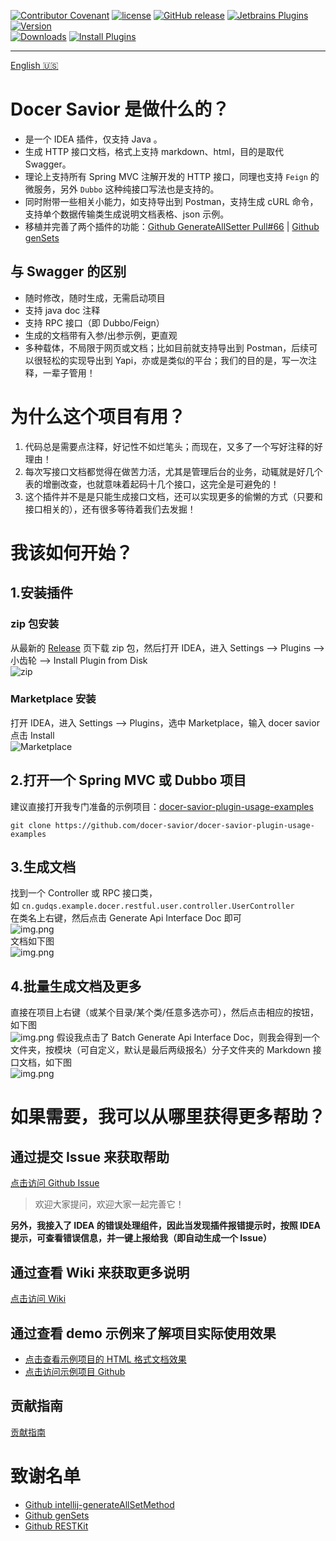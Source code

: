 [release-img]: https://img.shields.io/github/release/docer-savior/docer-savior-idea-plugin.svg
[latest-release]: https://github.com/docer-savior/docer-savior-idea-plugin/releases/latest
[plugin-img]: https://img.shields.io/badge/plugin-16860-orange.svg
[plugin]: https://plugins.jetbrains.com/plugin/16860
[jet-img]: https://img.shields.io/badge/plugin-Install%20Plugin-4597ff.svg
[jet]: http://localhost:63342/api/installPlugin?action=install&pluginId=gudqs7.github.io.doc-savior

[![Contributor Covenant](https://img.shields.io/badge/Contributor%20Covenant-2.1-4baaaa.svg)](CODE_OF_CONDUCT.md)
[![license](https://img.shields.io/badge/license-MIT-green.svg)](LICENSE)
[![GitHub release][release-img]][latest-release] [![Jetbrains Plugins][plugin-img]][plugin]
[![Version](http://phpstorm.espend.de/badge/16860/version)][plugin]  
[![Downloads](http://phpstorm.espend.de/badge/16860/downloads)][plugin]
[![Install Plugins][jet-img]][jet]  

---
[English 🇺🇸](./README_EN.md)

# Docer Savior 是做什么的？

- 是一个 IDEA 插件，仅支持 Java 。
- 生成 HTTP 接口文档，格式上支持 markdown、html，目的是取代 Swagger。
- 理论上支持所有 Spring MVC 注解开发的 HTTP 接口，同理也支持 `Feign` 的微服务，另外 `Dubbo` 这种纯接口写法也是支持的。
- 同时附带一些相关小能力，如支持导出到 Postman，支持生成 cURL 命令，支持单个数据传输类生成说明文档表格、json 示例。
- 移植并完善了两个插件的功能：[Github GenerateAllSetter Pull#66](https://github.com/gejun123456/intellij-generateAllSetMethod/pull/66) | [Github genSets](https://github.com/yoke233/genSets)

## 与 Swagger 的区别

- 随时修改，随时生成，无需启动项目
- 支持 java doc 注释
- 支持 RPC 接口（即 Dubbo/Feign）
- 生成的文档带有入参/出参示例，更直观
- 多种载体，不局限于网页或文档；比如目前就支持导出到 Postman，后续可以很轻松的实现导出到 Yapi，亦或是类似的平台；我们的目的是，写一次注释，一辈子管用！

# 为什么这个项目有用？

1. 代码总是需要点注释，好记性不如烂笔头；而现在，又多了一个写好注释的好理由！
2. 每次写接口文档都觉得在做苦力活，尤其是管理后台的业务，动辄就是好几个表的增删改查，也就意味着起码十几个接口，这完全是可避免的！
3. 这个插件并不是是只能生成接口文档，还可以实现更多的偷懒的方式（只要和接口相关的），还有很多等待着我们去发掘！

# 我该如何开始？

## 1.安装插件
### zip 包安装
从最新的 [Release][latest-release] 页下载 zip 包，然后打开 IDEA，进入 Settings --> Plugins --> 小齿轮 --> Install Plugin from Disk  
![zip](parts/imgs/install-plugin-from-disk.png)

### Marketplace 安装
打开 IDEA，进入 Settings --> Plugins，选中 Marketplace，输入 docer savior 点击 Install  
![Marketplace](parts/imgs/install-from-marketplace.png)

## 2.打开一个 Spring MVC 或 Dubbo 项目
建议直接打开我专门准备的示例项目：[docer-savior-plugin-usage-examples](https://github.com/docer-savior/docer-savior-plugin-usage-examples)    

```shell
git clone https://github.com/docer-savior/docer-savior-plugin-usage-examples
```

## 3.生成文档
找到一个 Controller 或 RPC 接口类，  
如 `cn.gudqs.example.docer.restful.user.controller.UserController`  
在类名上右键，然后点击 Generate Api Interface Doc 即可  
![img.png](parts/imgs/gen-doc-by-class.png)  
文档如下图  
![img.png](parts/imgs/markdown-doc-user.png)


## 4.批量生成文档及更多
直接在项目上右键（或某个目录/某个类/任意多选亦可），然后点击相应的按钮，如下图  
![img.png](parts/imgs/gen-doc-batch.png)
假设我点击了 Batch Generate Api Interface Doc，则我会得到一个文件夹，按模块（可自定义，默认是最后两级报名）分子文件夹的 Markdown 接口文档，如下图    
![img.png](parts/imgs/markdown-doc-batch.png)  


# 如果需要，我可以从哪里获得更多帮助？

## 通过提交 Issue 来获取帮助
 [点击访问 Github Issue](https://github.com/docer-savior/docer-savior-idea-plugin/issues)  
> 欢迎大家提问，欢迎大家一起完善它！

**另外，我接入了 IDEA 的错误处理组件，因此当发现插件报错提示时，按照 IDEA 提示，可查看错误信息，并一键上报给我（即自动生成一个 Issue）**

## 通过查看 Wiki 来获取更多说明

[点击访问 Wiki](https://github.com/docer-savior/docer-savior-idea-plugin/wiki/Get-Started)

## 通过查看 demo 示例来了解项目实际使用效果

- [点击查看示例项目的 HTML 格式文档效果](https://docer-savior.github.io/docer-savior-plugin-usage-examples/)
- [点击访问示例项目 Github](https://github.com/docer-savior/docer-savior-plugin-usage-examples)

## 贡献指南
 [贡献指南](CONTRIBUTING_CN.md)

# 致谢名单

- [Github intellij-generateAllSetMethod](https://github.com/gejun123456/intellij-generateAllSetMethod)
- [Github genSets](https://github.com/yoke233/genSets)
- [Github RESTKit](https://github.com/newhoo/RESTKit)